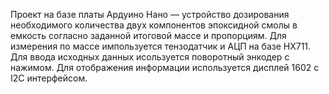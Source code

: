 Проект на базе платы Ардуино Нано — устройство дозирования необходимого количества 
двух компонентов эпоксидной смолы в емкость согласно заданной итоговой массе и пропорциям.
Для измерения по массе импользуется тензодатчик и АЦП на базе HX711.
Для ввода исходных данных исользуется поворотный энкодер с нажимом.
Для отображения информации используется дисплей 1602 с I2C интерфейсом.
